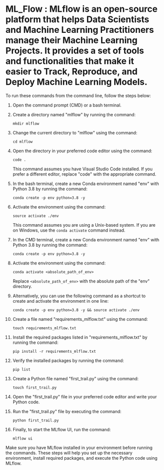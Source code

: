 # ML_Flow : MLflow is an open-source platform that helps Data Scientists and Machine Learning Practitioners manage their Machine Learning Projects. It provides a set of tools and functionalities that make it easier to Track, Reproduce, and Deploy Machine Learning Models. 


To run these commands from the command line, follow the steps below:

1. Open the command prompt (CMD) or a bash terminal.

2. Create a directory named "mlflow" by running the command:
   ```
   mkdir mlflow
   ```

3. Change the current directory to "mlflow" using the command:
   ```
   cd mlflow
   ```

4. Open the directory in your preferred code editor using the command:
   ```
   code .
   ```
   This command assumes you have Visual Studio Code installed. If you prefer a different editor, replace "code" with the appropriate command.

5. In the bash terminal, create a new Conda environment named "env" with Python 3.8 by running the command:
   ```
   conda create -p env python=3.8 -y
   ```

6. Activate the environment using the command:
   ```
   source activate ./env
   ```
   This command assumes you are using a Unix-based system. If you are on Windows, use the `conda activate` command instead.

7. In the CMD terminal, create a new Conda environment named "env" with Python 3.8 by running the command:
   ```
   conda create -p env python=3.8 -y
   ```

8. Activate the environment using the command:
   ```
   conda activate <absolute_path_of_env>
   ```
   Replace `<absolute_path_of_env>` with the absolute path of the "env" directory.

9. Alternatively, you can use the following command as a shortcut to create and activate the environment in one line:
   ```
   conda create -p env python=3.8 -y && source activate ./env
   ```

10. Create a file named "requirements_mlflow.txt" using the command:
    ```
    touch requirements_mlflow.txt
    ```

11. Install the required packages listed in "requirements_mlflow.txt" by running the command:
    ```
    pip install -r requirements_mlflow.txt
    ```

12. Verify the installed packages by running the command:
    ```
    pip list
    ```

13. Create a Python file named "first_trail.py" using the command:
    ```
    touch first_trail.py
    ```

14. Open the "first_trail.py" file in your preferred code editor and write your Python code.

15. Run the "first_trail.py" file by executing the command:
    ```
    python first_trail.py
    ```

16. Finally, to start the MLflow UI, run the command:
    ```
    mlflow ui
    ```

Make sure you have MLflow installed in your environment before running the commands. These steps will help you set up the necessary environment, install required packages, and execute the Python code using MLflow.
